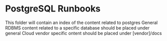 # PostgreSQL Runbooks
This folder will contain an index of the content related to postgres
General RDBMS content related to a specific database should be placed under general
Cloud vendor specific ontent should be placed under [vendor]/docs
